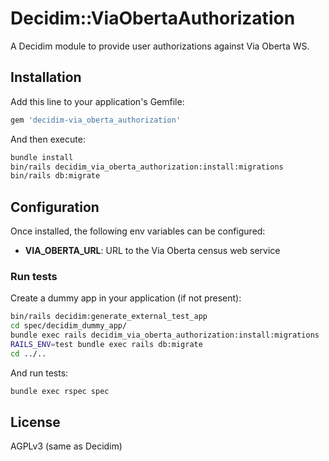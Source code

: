 # Decidim::ViaObertaAuthorization

A Decidim module to provide user authorizations against Via Oberta WS.

## Installation

Add this line to your application's Gemfile:

```ruby
gem 'decidim-via_oberta_authorization'
```

And then execute:

```bash
bundle install
bin/rails decidim_via_oberta_authorization:install:migrations
bin/rails db:migrate
```

## Configuration

Once installed, the following env variables can be configured:

- **VIA_OBERTA_URL**: URL to the Via Oberta census web service


### Run tests

Create a dummy app in your application (if not present):

```bash
bin/rails decidim:generate_external_test_app
cd spec/decidim_dummy_app/
bundle exec rails decidim_via_oberta_authorization:install:migrations
RAILS_ENV=test bundle exec rails db:migrate
cd ../..
```

And run tests:

```bash
bundle exec rspec spec
```

## License

AGPLv3 (same as Decidim)
